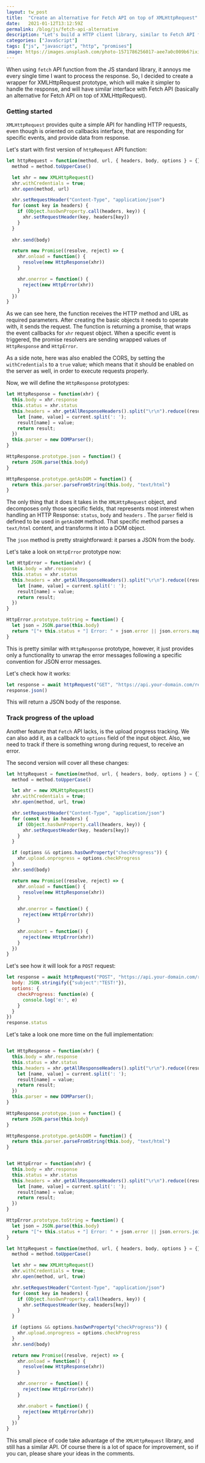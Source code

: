 ```yaml
---
layout: tw_post
title:  "Create an alternative for Fetch API on top of XMLHttpRequest"
date:   2021-01-12T13:12:59Z
permalink: /blog/js/fetch-api-alternative
description: "Let's build a HTTP client library, similar to Fetch API function, on top of XMLHttpRequest"
categories: ["JavaScript"]
tags: ["js", "javascript", "http", "promises"]
image: https://images.unsplash.com/photo-1571786256017-aee7a0c009b6?ixid=MXwxMjA3fDB8MHxwaG90by1wYWdlfHx8fGVufDB8fHw%3D&ixlib=rb-1.2.1&auto=format&fit=crop&w=1850&h=750&q=80
---
```



When using `fetch` API function from the JS standard library, it annoys me every single time I want to process the response. So, I decided to create a wrapper for XMLHttpRequest prototype, which will make it simpler to handle the response, and will have similar interface with Fetch API (basically an alternative for Fetch API on top of XMLHttpRequest).

### Getting started

`XMLHttpRequest` provides quite a simple API for handling HTTP requests, even though is oriented on callbacks interface, that are responding for specific events, and provide data from response.

Let's start with first version of `httpRequest` API function:

```js
let httpRequest = function(method, url, { headers, body, options } = {}) {
  method = method.toUpperCase()

  let xhr = new XMLHttpRequest()
  xhr.withCredentials = true;
  xhr.open(method, url)

  xhr.setRequestHeader("Content-Type", "application/json")
  for (const key in headers) {
    if (Object.hasOwnProperty.call(headers, key)) {
      xhr.setRequestHeader(key, headers[key])
    }
  }
  
  xhr.send(body)

  return new Promise((resolve, reject) => {
    xhr.onload = function() {
      resolve(new HttpResponse(xhr))
    }

    xhr.onerror = function() {
      reject(new HttpError(xhr))
    }
  })
}
```

As we can see here, the function receives the HTTP method and URL as required parameters. After creating the basic objects it needs to operate with, it sends the request. The function is returning a promise, that wraps the event callbacks for `xhr` request object. When a specific event is triggered, the promise resolvers are sending wrapped values of `HttpResponse` and `HttpError`.

As a side note, here was also enabled the CORS, by setting the `withCredentials` to a `true` value; which means that it should be enabled on the server as well, in order to execute requests properly.

Now, we will define the `HttpResponse` prototypes:

```javascript
let HttpResponse = function(xhr) {
  this.body = xhr.response
  this.status = xhr.status
  this.headers = xhr.getAllResponseHeaders().split("\r\n").reduce((result, current) => {
    let [name, value] = current.split(': ');
    result[name] = value;
    return result;
  })
  this.parser = new DOMParser();
}

HttpResponse.prototype.json = function() {
  return JSON.parse(this.body)
}

HttpResponse.prototype.getAsDOM = function() {
  return this.parser.parseFromString(this.body, "text/html")
}
```

The only thing that it does it takes in the `XMLHttpRequest` object, and decomposes only those specific fields, that represents most interest when handling an HTTP Response: `status`, `body` and `headers` . The `parser` field is defined to be used in `getAsDOM` method. That specific method parses a `text/html` content, and transforms it into a DOM object.

The `json` method is pretty straightforward: it parses a JSON from the body.

Let's take a look on `HttpError` prototype now: 

```javascript
let HttpError = function(xhr) {
  this.body = xhr.response
  this.status = xhr.status
  this.headers = xhr.getAllResponseHeaders().split("\r\n").reduce((result, current) => {
    let [name, value] = current.split(': ');
    result[name] = value;
    return result;
  })
}

HttpError.prototype.toString = function() {
  let json = JSON.parse(this.body)
  return "["+ this.status + "] Error: " + json.error || json.errors.map(e => e.message).join(", ")
}
```

This is pretty similar with `HttpResponse` prototype, however, it just provides only a functionality to unwrap the error messages following a specific convention for JSON error messages.

Let's check how it works:

```js
let response = await httpRequest("GET", "https://api.your-domain.com/resource/1")
response.json()
```

This will return a JSON body of the response. 

### Track progress of the upload

Another feature that `Fetch` API lacks, is the upload progress tracking. We can also add it, as a callback to `options` field of the input object. Also, we need to track if there is something wrong during request, to receive an error.

The second version will cover all these changes:

```js
let httpRequest = function(method, url, { headers, body, options } = {}) {
  method = method.toUpperCase()

  let xhr = new XMLHttpRequest()
  xhr.withCredentials = true;
  xhr.open(method, url, true)

  xhr.setRequestHeader("Content-Type", "application/json")
  for (const key in headers) {
    if (Object.hasOwnProperty.call(headers, key)) {
      xhr.setRequestHeader(key, headers[key])
    }
  }

  if (options && options.hasOwnProperty("checkProgress")) {
    xhr.upload.onprogress = options.checkProgress
  }
  xhr.send(body)

  return new Promise((resolve, reject) => {
    xhr.onload = function() {
      resolve(new HttpResponse(xhr))
    }

    xhr.onerror = function() {
      reject(new HttpError(xhr))
    }

    xhr.onabort = function() {
      reject(new HttpError(xhr))
    }
  })
}
```


Let's see how it will look for a `POST` request:

```js
let response = await httpRequest("POST", "https://api.your-domain.com/resource", {
  body: JSON.stringify({"subject":"TEST!"}),
  options: {
    checkProgress: function(e) {
      console.log('e:', e)
    }
  }
})
response.status
```


Let's take a look one more time on the full implementation:

```javascript

let HttpResponse = function(xhr) {
  this.body = xhr.response
  this.status = xhr.status
  this.headers = xhr.getAllResponseHeaders().split("\r\n").reduce((result, current) => {
    let [name, value] = current.split(': ');
    result[name] = value;
    return result;
  })
  this.parser = new DOMParser();
}

HttpResponse.prototype.json = function() {
  return JSON.parse(this.body)
}

HttpResponse.prototype.getAsDOM = function() {
  return this.parser.parseFromString(this.body, "text/html")
}


let HttpError = function(xhr) {
  this.body = xhr.response
  this.status = xhr.status
  this.headers = xhr.getAllResponseHeaders().split("\r\n").reduce((result, current) => {
    let [name, value] = current.split(': ');
    result[name] = value;
    return result;
  })
}

HttpError.prototype.toString = function() {
  let json = JSON.parse(this.body)
  return "["+ this.status + "] Error: " + json.error || json.errors.join(", ")
}

let httpRequest = function(method, url, { headers, body, options } = {}) {
  method = method.toUpperCase()

  let xhr = new XMLHttpRequest()
  xhr.withCredentials = true;
  xhr.open(method, url, true)

  xhr.setRequestHeader("Content-Type", "application/json")
  for (const key in headers) {
    if (Object.hasOwnProperty.call(headers, key)) {
      xhr.setRequestHeader(key, headers[key])
    }
  }

  if (options && options.hasOwnProperty("checkProgress")) {
    xhr.upload.onprogress = options.checkProgress
  }
  xhr.send(body)

  return new Promise((resolve, reject) => {
    xhr.onload = function() {
      resolve(new HttpResponse(xhr))
    }

    xhr.onerror = function() {
      reject(new HttpError(xhr))
    }

    xhr.onabort = function() {
      reject(new HttpError(xhr))
    }
  })
}
```


This small piece of code take advantage of the `XMLHttpRequest` library, and still has a similar API. Of course there is a lot of space for improvement, so if you can, please share your ideas in the comments.